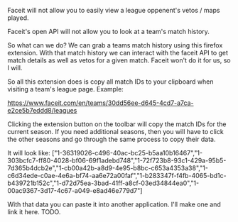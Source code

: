 Faceit will not allow you to easily view a league oppenent's vetos / maps played.

Faceit's open API will not allow you to look at a team's match history.

So what can we do? We can grab a teams match history using this firefox extension. With that match history we can interact with the faceit API to get match details as well as vetos for a given match. Faceit won't do it for us, so I will.

So all this extension does is copy all match IDs to your clipboard when visiting a team's league page.
Example:

https://www.faceit.com/en/teams/30dd56ee-d645-4cd7-a7ca-e2ce5b7eddd8/leagues

Clicking the extension button on the toolbar will copy the match IDs for the current season. If you need additional seasons, then you will have to click the other seasons and go through the same process to copy their data.

It will look like: ["1-36319026-c496-40ac-bc25-b5aa10b16467","1-303bcfc7-ff80-4028-bf06-69f1adebd748","1-72f723b8-93c1-429a-95b5-7d365b4dcb2e","1-cb00a42b-a8d9-4e95-b8bc-c653a4353a38","1-c6d34ede-c0ae-4e6a-bf74-aa6e72a00faf","1-b283347f-f4fb-4065-bd1c-b439721b152c","1-d72d75ea-3bad-41ff-a8cf-03ed34844ea0","1-00ac9367-3d17-4c67-a049-e8ad46e779d7"]

With that data you can paste it into another application. I'll make one and link it here. TODO.
